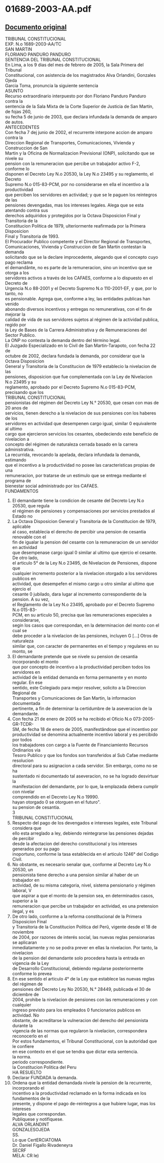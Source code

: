 
01689-2003-AA.pdf
=================
  
[Documento original](https://tc.gob.pe/jurisprudencia/2005/01689-2003-AA.pdf)  
---  
TRIBUNAL CONSTITUCIONAL  
EXP. N.o 1689-2003-AA/TC  
SAN MARTIN  
FLORIANO PANDURO PANDURO  
SENTENCIA DEL TRIBUNAL CONSTITUCIONAL  
En Lima, a los 9 dias del mes de febrero de 2005, la Sala Primera del Tribunal  
Constitucional, con asistencia de los magistrados Alva Orlandini, Gonzales Ojeda  
Garcia Toma, pronuncia la siguiente sentencia  
ASUNTO  
Recurso extraordinario interpuesto por don Floriano Panduro Panduro contra la  
sentencia de la Sala Mixta de la Corte Superior de Justicia de San Martin, de fojas 260,  
su fecha 5 de junio de 2003, que declara infundada la demanda de amparo de autos.  
ANTECEDENTES  
Con fecha 7 dej junio de 2002, el recurrente interpone accion de amparo contra la  
Direccion Regional de Transportes, Comunicaciones, Vivienda y Construccion de San  
Martin y la Oficina de Normalizacion Previsional (ONP), solicitando que se nivele su  
pension con la remuneracion que percibe un trabajador activo F-2, conforme lo  
disponen el Decreto Ley N.o 20530, la Ley N.o 23495 y su reglamento, el Decreto  
Supremo N.o 015-83-PCM, por no considerarse en ella el incentivo a la productividad  
que perciben los servidores en actividad; y que se le paguen los reintegros de las  
pensiones devengadas, mas los intereses legales. Alega que se esta atentando contra sus  
derechos adquiridos y protegidos por la Octava Disposicion Final y Transitoria de la  
Constitucion Politica de 1979, ulteriormente reafirmada por la Primera Disposicion  
Final y Transitoria de 1993.  
El Procurador Publico competente y el Director Regional de Transportes,  
Comunicaciones, Vivienda y Construccion de San Martin contestan la demanda  
solicitando que se la declare improcedente, alegando que el concepto cuyo pago reclama  
el demandânte, no es parte de la remuneracion, sino un incentivo que se otorga a los  
servidores activos a través de los CAFAES, conforme a lo dispuesto en el Decreto de  
Urgencia N.o 88-2001 y el Decreto Supremo N.o 110-2001-EF, y que, por lo tanto, no  
es pensionable. Agrega que, conforme a ley, las entidades publicas han venido  
abonando diversos incentivos y entregas no remunerativas, con el fin de mejorar la  
calidad de vida de sus servidores sujetos al régimen de la actividad publica, regido por  
la Ley de Bases de la Carrera Administrativa y de Remuneraciones del Sector Publico.  
La ONP no contesta la demanda dentro del término legal.  
El Juzgado Especializado en lo Civil de San Martin-Tarapoto, con fecha 22 de  
octubre de 2002, declara fundada la demanda, por considerar que la Octava Disposicion  
General y Transitoria de la Constitucion de 1979 establecio la nivelacion de las  
pensiones, disposicion que fue complementada con la Ley de Nivelacion N.o 23495 y su  
reglamento, aprobado por el Decreto Supremo N.o 015-83-PCM, precisando que los  
TRIBUNAL CONSTITUCIONAL  
pensionistas del régimen del Decreto Ley N.° 20530, que cesan con mas de 20 anos de  
servicios, tienen derecho a la nivelacion de sus pensiones con los haberes de los  
servidores en actividad que desempenen cargo igual, similar 0 equivalente al ultimo  
cargo que ejercieron servicios los cesantes, obedeciendo este beneficio de nivelacion a  
concepto del régimen de naturaleza cerrada basado en la carrera administrativa.  
La recurrida, revocando la apelada, declara infundada la demanda, estimando  
que el incentivo a la productividad no posee las caracteristicas propias de una  
remuneracion, por tratarse de un estimulo que se entrega mediante el programa de  
bienestar social administrado por los CAFAES.  
FUNDAMENTOS  
1. El demandante tiene la condicion de cesante del Decreto Ley N.o 20530, que regula  
el régimen de pensiones y compensaciones por servicios prestados al Estado no  
2. La Octava Disposicion General y Transitoria de la Constitucion de 1979, aplicable  
al caso, establecia el derecho de percibir una pension de cesantia renovable con el  
fin de igualar la pension del cesante con la remuneracion de un servidor en actividad  
que desempenase cargo igual 0 similar al ultimo que ejercio el cesante. De otro lado,  
el articulo 5° de la Ley N.o 23495, de Nivelacion de Pensiones, dispone que  
cualquier incremento posterior a la nivelacion otorgado a los servidores publicos en  
actividad, que desempefen el mismo cargo u otro similar al ultimo que ejercio el  
cesante 0 jubilado, dara lugar al incremento correspondiente de la pension. A su vez,  
el Reglamento de la Ley N.o 23495, aprobado por el Decreto Supremo N.o 015-83-  
PCM, en su articulo 50, precisa que las remuneraciones especiales a considerarse,  
segin los casos que correspondan, en la determinacion del monto con el cual se  
debe proceder a la nivelacion de las pensiones, incluyen G [...] Otros de naturaleza  
similar que, con caracter de permanentes en el tiempo y regulares en su monto, se  
3. El demandante pretende que se nivele su pension de cesantia incorporando el monto  
que por concepto de incentivo a la productividad perciben todos los servidores en  
actividad de la entidad demanda en forma permanente y en monto regular. En ese  
sentido, este Colegiado para mejor resolver, solicito a la Direccion Regional de  
Transportes y Comunicaciones de San Martin, la informacion documentada  
pertinente, a fin de determinar la certidumbre de la aseveracion de la demandante.  
4. Con fecha 21 de enero de 2005 se ha recibido el Oficio N.o 073-2005-GR-TCDR-  
SM, de fecha 18 de enero de 2005, manifestândose que el incentivo por  
productividad se denomina actualmente incentivo laboral y es percibido por todos  
los trabajadores con cargo a la Fuente de Financiamiento Recursos Ordinarios via  
Tesoro Publico y que los fondos son transferidos al Sub Cafae mediante resolucion  
directoral para su asignacion a cada servidor. Sin embargo, como no se ha  
sustentado ni documentado tal aseveracion, no se ha logrado desvirtuar la  
manifestacion del demandante, por lo que, la emplazada debera cumplir con nivelar  
comprendido en el Decreto Ley N.o 19990.  
hayan otorgado 0 se otorguen en el futuro".  
su pension de cesantia.  
3  
TRIBUNAL CONSTITUCIONAL  
5. Respecto del pago de los devengados e intereses legales, este Tribunal considera que  
ello esta arreglado a ley, debiendo reintegrarse las pensiones dejadas de percibir  
desde la afectacion del derecho constitucional y los intereses generados por su pago  
inoportuno, conforme la tasa establecida en el articulo 1246° del Codigo Civil.  
6. No obstante, es necesario senalar que, conforme al Decreto Ley N.o 20530, un  
pensionista tiene derecho a una pension similar al haber de un trabajador en  
actividad, de su misma categoria, nivel, sistema pensionario y régimen laboral, V  
que aspirar a que el monto de la pension sea, en determinados casos, superior a la  
remuneracion que percibe un trabajador en actividad, es una pretension ilegal, y es  
7. De otro lado, conforme a la reforma constitucional de la Primera Disposicion Final  
y Transitoria de la Constitucion Politica del Perû, vigente desde el 18 de noviembre  
de 2004, por razones de interés social, las nuevas reglas pensionarias se aplicaran  
inmediatamente y no se podra prever en ellas la nivelacion. Por tanto, la nivelacion  
de la pension del demandante solo procedera hasta la entrada en vigencia de la Ley  
de Desarrollo Constitucional, debiendo regularse posteriormente conforme lo prevea  
8. En ese sentido el articulo 4° de la Ley que establece las nuevas reglas del régimen de  
pensiones del Decreto Ley No 20530, N.° 28449, publicada el 30 de diciembre de  
2004, prohibe la nivelacion de pensiones con las remuneraciones y con cualquier  
ingreso previsto para los empleados 0 funcionarios publicos en actividad. No  
obstante, de acreditarse la vulneracion del derecho del pensionista durante la  
vigencia de las normas que regularon la nivelacion, correspondera reconocerlo en el  
Por estos fundamentos, el Tribunal Constitucional, con la autoridad que le confiere  
en ese contexto en el que se tendra que dictar esta sentencia.  
la norma.  
periodo correspondiente.  
la Constitucion Politica del Peru  
HA RESUELTO  
1. Declarar FUNDADA la demanda.  
2. Ordena que la entidad demandada nivele la pension de la recurrente, incorporando el  
incentivo a la productividad reclamado en la forma indicada en los fundamentos de la  
presente, y dispone el pago de-reintegros a que hubiere lugar, mas los intereses  
legales que correspondan.  
Publiquese y notifiquese.  
ALVA ORLANDINT  
GONZALESOJEDA  
SS.  
Lo que CertERCIATOMA  
Dr. Daniel Figallo Rivadeneyra  
SECRF  
MELA: CR le)